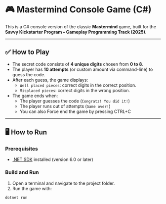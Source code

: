 # 🎮 Mastermind Console Game (C#)

This is a C# console version of the classic **Mastermind** game, built for the **Savvy Kickstarter Program – Gameplay Programming Track (2025)**.

---

## ✅ How to Play

- The secret code consists of **4 unique digits** chosen from **0 to 8**.
- The player has **10 attempts** (or custom amount via command-line) to guess the code.
- After each guess, the game displays:
  - `Well placed pieces`: correct digits in the correct position.
  - `Misplaced pieces`: correct digits in the wrong position.
- The game ends when:
  - The player guesses the code (`Congratz! You did it!`)
  - The player runs out of attempts (`Game over!`)
  - You can also Force end the game by pressing CTRL+C 

---

## 🖥️ How to Run

### Prerequisites
- [.NET SDK](https://dotnet.microsoft.com/en-us/download) installed (version 6.0 or later)

### Build and Run
1. Open a terminal and navigate to the project folder.
2. Run the game with:

```bash
dotnet run
